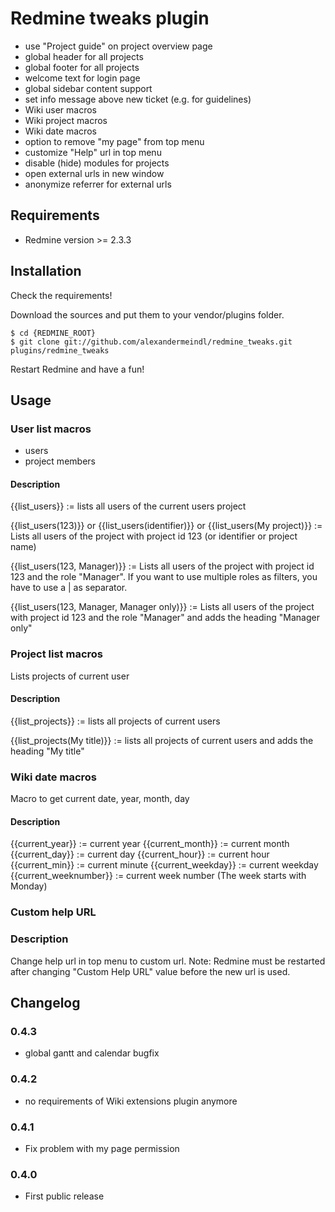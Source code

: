 # Redmine tweaks plugin

* use "Project guide" on project overview page
* global header for all projects
* global footer for all projects
* welcome text for login page
* global sidebar content support
* set info message above new ticket (e.g. for guidelines)
* Wiki user macros
* Wiki project macros
* Wiki date macros
* option to remove "my page" from top menu
* customize "Help" url in top menu
* disable (hide) modules for projects
* open external urls in new window
* anonymize referrer for external urls


## Requirements

* Redmine version >= 2.3.3


## Installation

Check the requirements!

Download the sources and put them to your vendor/plugins folder.

    $ cd {REDMINE_ROOT}
    $ git clone git://github.com/alexandermeindl/redmine_tweaks.git plugins/redmine_tweaks

Restart Redmine and have a fun!


## Usage

### User list macros

* users
* project members

#### Description

{{list_users}} := lists all users of the current users project

{{list_users(123)}} or {{list_users(identifier)}} or {{list_users(My project)}} := Lists all users of the project with project id 123 (or identifier or project name)

{{list_users(123, Manager)}} := Lists all users of the project with project id 123 and the role "Manager". If you want to use multiple roles as filters, you have to use a | as separator.

{{list_users(123, Manager, Manager only)}} := Lists all users of the project with project id 123 and the role "Manager" and adds the heading "Manager only"


### Project list macros

Lists projects of current user

#### Description

{{list_projects}} := lists all projects of current users

{{list_projects(My title)}} := lists all projects of current users and adds the heading "My title"


### Wiki date macros

Macro to get current date, year, month, day

#### Description

{{current_year}} := current year
{{current_month}} := current month
{{current_day}} := current day
{{current_hour}} := current hour
{{current_min}} := current minute
{{current_weekday}} := current weekday
{{current_weeknumber}} := current week number (The week starts with Monday)


### Custom help URL

### Description

Change help url in top menu to custom url.
Note: Redmine must be restarted after changing "Custom Help URL"</tt> value before the new url is used.


## Changelog

### 0.4.3

- global gantt and calendar bugfix

### 0.4.2

- no requirements of Wiki extensions plugin anymore

### 0.4.1

- Fix problem with my page permission

### 0.4.0

- First public release
